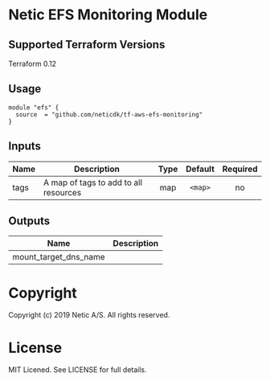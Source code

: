 # Netic EFS Monitoring Module

## Supported Terraform Versions

Terraform 0.12

## Usage

```hcl
module "efs" {
  source  = "github.com/neticdk/tf-aws-efs-monitoring"
}
```

<!---BEGINNING OF PRE-COMMIT-TERRAFORM DOCS HOOK--->
## Inputs

| Name | Description | Type | Default | Required |
|------|-------------|:----:|:-----:|:-----:|
| tags | A map of tags to add to all resources | map | `<map>` | no |

## Outputs

| Name | Description |
|------|-------------|
| mount\_target\_dns\_name |  |

<!---END OF PRE-COMMIT-TERRAFORM DOCS HOOK--->

# Copyright
Copyright (c) 2019 Netic A/S. All rights reserved.

# License
MIT Licened. See LICENSE for full details.

